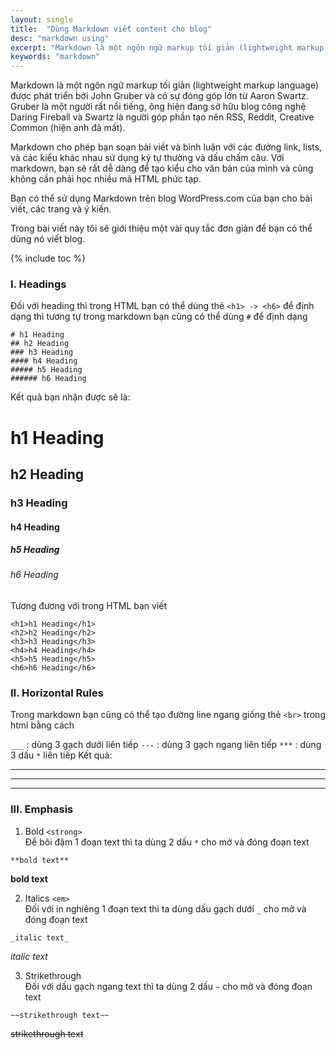 ```yaml
---
layout: single
title:  "Dùng Markdown viết content cho blog"
desc: "markdown using"
excerpt: "Markdown là một ngôn ngữ markup tối giản (lightweight markup language) được phát triển bởi John Gruber và có sự đóng góp lớn từ Aaron Swartz."
keywords: "markdown"
---
```

Markdown là một ngôn ngữ markup tối giản (lightweight markup language) được phát triển bởi John Gruber và có sự đóng góp lớn từ Aaron Swartz. Gruber là một người rất nổi tiếng, ông hiện đang sở hữu blog công nghệ Daring Fireball và Swartz là người góp phần tạo nên RSS, Reddit, Creative Common (hiện anh đã mất).

Markdown cho phép bạn soạn bài viết và bình luận với các đường link, lists, và các kiểu khác nhau sử dụng ký tự thường và dấu chấm câu. Với markdown, bạn sẽ rất dễ dàng để tạo kiểu cho văn bản của mình và cũng không cần phải học nhiều mã HTML phức tạp.

Bạn có thể sử dụng Markdown trên blog WordPress.com của bạn cho bài viết, các trang và ý kiến.

Trong bài viết này tôi sẽ giới thiệu một vài quy tắc đơn giản để bạn có thể dùng nó viết blog.

{% include toc %}

### I. Headings

 Đối với heading thì trong HTML bạn có thể dùng thẻ `<h1> -> <h6>` để định dạng thì tương tự trong markdown bạn cũng có thể dùng `#` để định dạng

```
# h1 Heading
## h2 Heading
### h3 Heading
#### h4 Heading
##### h5 Heading
###### h6 Heading
```

Kết quả bạn nhận được sẽ là:

<h1>h1 Heading</h1>
<h2>h2 Heading</h2>
<h3>h3 Heading</h3>
<h4>h4 Heading</h4>
<h5>h5 Heading</h5>
<h6>h6 Heading</h6>

Tương đương với trong HTML bạn viết


~~~
<h1>h1 Heading</h1>
<h2>h2 Heading</h2>
<h3>h3 Heading</h3>
<h4>h4 Heading</h4>
<h5>h5 Heading</h5>
<h6>h6 Heading</h6>
~~~

### II. Horizontal Rules


Trong markdown bạn cũng có thể tạo đường line ngang giống thẻ `<br>` trong html bằng cách

`___` : dùng 3 gạch dưới liên tiếp
`---` : dùng 3 gạch ngang liên tiếp
`***` : dùng 3 dấu `*` liên tiếp
  Kết quả:

  ___
  ---
  ***

### III. Emphasis
1. Bold `<strong>`  
  Để bôi đậm 1 đoạn text thì ta dùng 2 dấu `*` cho mở và đóng đoạn text  

~~~
**bold text**
~~~  
**bold text**

2. Italics `<em>`  
  Đối với in nghiêng 1 đoạn text thì ta dùng dấu gạch dưới `_` cho mở và đóng đoạn text  

~~~
_italic text_
~~~  
  _italic text_

3. Strikethrough  
  Đối với dấu gạch ngang text thì ta dùng 2 dấu `~` cho mở và đóng đoạn text

~~~
~~strikethrough text~~
~~~  
  ~~strikethrough text~~
